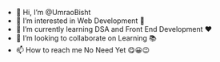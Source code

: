 - 👋 Hi, I’m @UmraoBisht
- 👀 I’m interested in Web Development 💞
- 🌱 I’m currently learning DSA and Front End Development ❤
- 💞️ I’m looking to collaborate on Learning 📚
- 📫 How to reach me No Need Yet 😋😀😉

<!---
UmraoBisht/UmraoBisht is a ✨ special ✨ repository because its `README.md` (this file) appears on your GitHub profile.
You can click the Preview link to take a look at your changes.
--->
